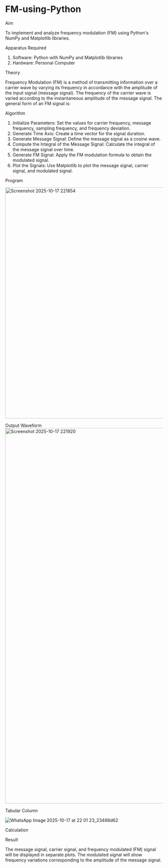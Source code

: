 # FM-using-Python

Aim


To implement and analyze frequency modulation (FM) using Python's NumPy and Matplotlib libraries. 

Apparatus Required

1.	Software: Python with NumPy and Matplotlib libraries
2.	Hardware: Personal Computer
  
Theory

Frequency Modulation (FM) is a method of transmitting information over a carrier wave by varying its frequency in accordance with the amplitude of the input signal (message signal). The frequency of the carrier wave is varied according to the instantaneous amplitude of the message signal. The general form of an FM signal is:



Algorithm


1.	Initialize Parameters: Set the values for carrier frequency, message frequency, sampling frequency, and frequency deviation.
2.	Generate Time Axis: Create a time vector for the signal duration.
3.	Generate Message Signal: Define the message signal as a cosine wave.
4.	Compute the Integral of the Message Signal: Calculate the integral of the message signal over time.
5.	Generate FM Signal: Apply the FM modulation formula to obtain the modulated signal.
6.	Plot the Signals: Use Matplotlib to plot the message signal, carrier signal, and modulated signal.

Program

<img width="823" height="738" alt="Screenshot 2025-10-17 221854" src="https://github.com/user-attachments/assets/55b2e3c3-d781-4389-b5e5-662dd76bcf42" />

Output Waveform
<img width="1920" height="1200" alt="Screenshot 2025-10-17 221920" src="https://github.com/user-attachments/assets/d3aa7cd7-c823-45d5-bfa9-6e2049bc311b" />


Tabular Column

![WhatsApp Image 2025-10-17 at 22 01 23_23468d62](https://github.com/user-attachments/assets/488ad367-ed59-4c00-a8c5-b3a2d63ac0a1)


Calculation




Result


The message signal, carrier signal, and frequency modulated (FM) signal will be displayed in separate plots. The modulated signal will show frequency variations corresponding to the amplitude of the message signal.
